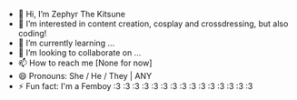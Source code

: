 - 👋 Hi, I’m Zephyr The Kitsune
- 👀 I’m interested in content creation, cosplay and crossdressing, but also coding!
- 🌱 I’m currently learning ...
- 💞️ I’m looking to collaborate on ...
- 📫 How to reach me [None for now]
- 😄 Pronouns: She / He / They | ANY
- ⚡ Fun fact: I'm a Femboy :3 :3 :3 :3 :3 :3 :3 :3 :3 :3 :3 :3 :3 :3 :3 

<!---
ZephyrTheKitsune/ZephyrTheKitsune is a ✨ special ✨ repository because its `README.md` (this file) appears on your GitHub profile.
You can click the Preview link to take a look at your changes.
--->
